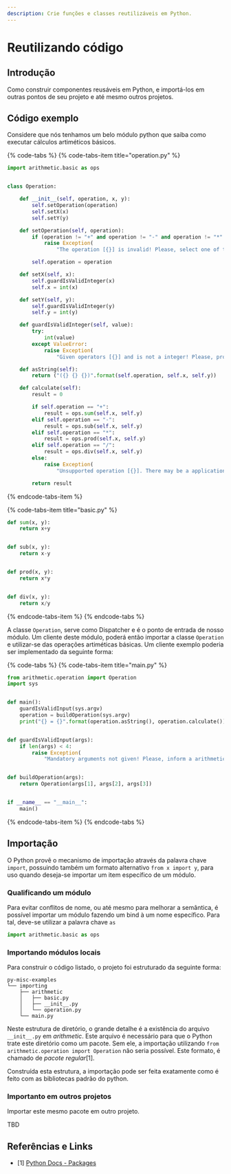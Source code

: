 ```yaml
---
description: Crie funções e classes reutilizáveis em Python.
---
```


# Reutilizando código

## Introdução

Como construir componentes reusáveis em Python, e importá-los em outras pontos de seu projeto e até mesmo outros projetos.

## Código exemplo

Considere que nós tenhamos um belo módulo python que saiba como executar cálculos artiméticos básicos.

{% code-tabs %}
{% code-tabs-item title="operation.py" %}
```python
import arithmetic.basic as ops


class Operation:

    def __init__(self, operation, x, y):
        self.setOperation(operation)
        self.setX(x)
        self.setY(y)

    def setOperation(self, operation):
        if (operation != "+" and operation != "-" and operation != "*" and operation != "/"):
            raise Exception(
                "The operation [{}] is invalid! Please, select one of the supported operations [+, -, *, /]".format(operation))

        self.operation = operation

    def setX(self, x):
        self.guardIsValidInteger(x)
        self.x = int(x)

    def setY(self, y):
        self.guardIsValidInteger(y)
        self.y = int(y)

    def guardIsValidInteger(self, value):
        try:
            int(value)
        except ValueError:
            raise Exception(
                "Given operators [{}] and is not a integer! Please, provide a valid integer input for both operators!".format(value))

    def asString(self):
        return ("({} {} {})".format(self.operation, self.x, self.y))

    def calculate(self):
        result = 0

        if self.operation == "+":
            result = ops.sum(self.x, self.y)
        elif self.operation == "-":
            result = ops.sub(self.x, self.y)
        elif self.operation == "*":
            result = ops.prod(self.x, self.y)
        elif self.operation == "/":
            result = ops.div(self.x, self.y)
        else:
            raise Exception(
                "Unsupported operation [{}]. There may be a application logic error!".format(self.operation))

        return result
```
{% endcode-tabs-item %}

{% code-tabs-item title="basic.py" %}
```python
def sum(x, y):
    return x+y


def sub(x, y):
    return x-y


def prod(x, y):
    return x*y


def div(x, y):
    return x/y
```
{% endcode-tabs-item %}
{% endcode-tabs %}

A classe `Operation`, serve como Dispatcher e é o ponto de entrada de nosso módulo. Um cliente deste módulo, poderá então importar a classe `Operation` e utilizar-se das operações artiméticas básicas. Um cliente exemplo poderia ser implementado da seguinte forma:

{% code-tabs %}
{% code-tabs-item title="main.py" %}
```python
from arithmetic.operation import Operation
import sys


def main():
    guardIsValidInput(sys.argv)
    operation = buildOperation(sys.argv)
    print("{} = {}".format(operation.asString(), operation.calculate()))


def guardIsValidInput(args):
    if len(args) < 4:
        raise Exception(
            "Mandatory arguments not given! Please, inform a arithmetic operation and two operands!")


def buildOperation(args):
    return Operation(args[1], args[2], args[3])


if __name__ == "__main__":
    main()


```
{% endcode-tabs-item %}
{% endcode-tabs %}

## Importação

O Python provê o mecanismo de importação através da palavra chave `import`, possuindo também um formato alternativo `from x import y`, para uso quando deseja-se importar um item específico de um módulo.

### Qualificando um módulo

Para evitar conflitos de nome, ou até mesmo para melhorar a semântica, é possível importar um módulo fazendo um bind à um nome específico. Para tal, deve-se utilizar a palavra chave `as`

```python
import arithmetic.basic as ops 
```

### Importando módulos locais

Para construir o código listado, o projeto foi estruturado da seguinte forma:

```text
py-misc-examples
└── importing
    ├── arithmetic
    │   ├── basic.py
    │   ├── __init__.py
    │   └── operation.py
    └── main.py
```

Neste estrutura de diretório, o grande detalhe é a existência do arquivo `__init__.py` em _arithmetic_. Este arquivo é necessário para que o Python trate este diretório como um pacote. Sem ele, a importação utilizando `from arithmetic.operation import Operation` não seria possível. Este formato, é chamado de _pacote regular_\[1\].

Construída esta estrutura, a importação pode ser feita exatamente como é feito com as bibliotecas padrão do python.

### Importanto em outros projetos

Importar este mesmo pacote em outro projeto.

TBD

## Referências e Links

* \[1\] [Python Docs - Packages](https://docs.python.org/3/reference/import.html#packages)

